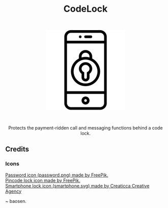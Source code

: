 <h1 align="center">CodeLock</h1>

<br/>
<p align="center">
	<img src="smartphone.svg" height="250px" />
</p>
<br/>

<p align="center">Protects the payment-ridden call and messaging functions behind a code lock.</p>

## Credits

### Icons
<a href="https://www.flaticon.com/free-icon/password_417662#term=password protection&page=1&position=32">Password icon (password.png) made by FreePik.</a><br/>
<a href="https://www.flaticon.com/free-icon/password_417662#term=password protection&page=1&position=31">Pincode lock icon made by FreePik.</a><br/>
<a href="https://www.flaticon.com/free-icon/smartphone_480942#term=call lock&page=1&position=10">Smartphone lock icon (smartphone.svg) made by Creaticca Creative Agency</a>

~ baosen.
